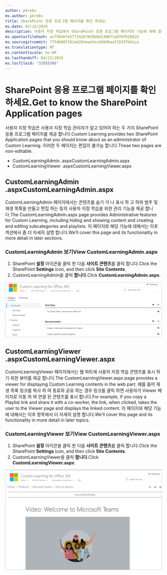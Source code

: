 ```yaml
---
author: pkrebs
ms.author: pkrebs
title: SharePoint 응용 프로그램 페이지를 확인 하세요.
ms.date: 02/15/2019
description: 사용자 지정 학습에서 SharePoint 응용 프로그램 페이지의 기능에 대해 알아봅니다.
ms.openlocfilehash: acf56defe57724267028bbb130071a070f82682d
ms.sourcegitcommit: 775d6807291ab263eea5ec649d9aaf1933fb41ca
ms.translationtype: MT
ms.contentlocale: ko-KR
ms.lasthandoff: 04/23/2019
ms.locfileid: "32055586"
---
```

# <a name="get-to-know-the-sharepoint-application-pages"></a><span data-ttu-id="c94e2-103">SharePoint 응용 프로그램 페이지를 확인 하세요.</span><span class="sxs-lookup"><span data-stu-id="c94e2-103">Get to know the SharePoint Application pages</span></span>

<span data-ttu-id="c94e2-104">사용자 지정 학습은 사용자 지정 학습 관리자가 알고 있어야 하는 두 가지 SharePoint 응용 프로그램 페이지를 제공 합니다.</span><span class="sxs-lookup"><span data-stu-id="c94e2-104">Custom Learning provides two SharePoint Application pages that you should know about as an administrator of Custom Learning.</span></span> <span data-ttu-id="c94e2-105">이러한 두 페이지는 편집이 불가능 합니다.</span><span class="sxs-lookup"><span data-stu-id="c94e2-105">These two pages are non-editable.</span></span> 

- <span data-ttu-id="c94e2-106">CustomLearningAdmin .aspx</span><span class="sxs-lookup"><span data-stu-id="c94e2-106">CustomLearningAdmin.aspx</span></span>
- <span data-ttu-id="c94e2-107">CustomLearningViewer .aspx</span><span class="sxs-lookup"><span data-stu-id="c94e2-107">CustomLearningViewer.aspx</span></span>

## <a name="customlearningadminaspx"></a><span data-ttu-id="c94e2-108">CustomLearningAdmin .aspx</span><span class="sxs-lookup"><span data-stu-id="c94e2-108">CustomLearningAdmin.aspx</span></span>

<span data-ttu-id="c94e2-109">CustomLearningAdmin 페이지에서는 콘텐츠를 숨기 거 나 표시 하 고 하위 범주 및 재생 목록을 만들고 편집 하는 등의 사용자 지정 학습을 위한 관리 기능을 제공 합니다.</span><span class="sxs-lookup"><span data-stu-id="c94e2-109">The CustomLearningAdmin.aspx page provides Administrative features for Custom Learning, including hiding and showing content and creating and editing subcategories and playlists.</span></span> <span data-ttu-id="c94e2-110">이 페이지와 해당 기능에 대해서는 이후 섹션에서 좀 더 자세히 설명 합니다.</span><span class="sxs-lookup"><span data-stu-id="c94e2-110">We’ll cover this page and its functionality in more detail in later sections.</span></span>

### <a name="view-customlearningadminaspx"></a><span data-ttu-id="c94e2-111">CustomLearningAdmin 보기</span><span class="sxs-lookup"><span data-stu-id="c94e2-111">View CustomLearningAdmin.aspx</span></span>

1. <span data-ttu-id="c94e2-112">SharePoint **설정** 아이콘을 클릭 한 다음 **사이트 콘텐츠**를 클릭 합니다.</span><span class="sxs-lookup"><span data-stu-id="c94e2-112">Click the SharePoint **Settings** icon, and then click **Site Contents**.</span></span> 
2. <span data-ttu-id="c94e2-113">CustomLearningAdmin을 클릭 **합니다**.</span><span class="sxs-lookup"><span data-stu-id="c94e2-113">Click **CustomLearningAdmin.aspx**.</span></span> 

![cg-adminapppage-.png](media/cg-adminapppage.png)

## <a name="customlearningvieweraspx"></a><span data-ttu-id="c94e2-115">CustomLearningViewer .aspx</span><span class="sxs-lookup"><span data-stu-id="c94e2-115">CustomLearningViewer.aspx</span></span>
<span data-ttu-id="c94e2-116">CustomLearningViewer 페이지에서는 웹 파트에 사용자 지정 학습 콘텐츠를 표시 하기 위한 뷰어를 제공 합니다.</span><span class="sxs-lookup"><span data-stu-id="c94e2-116">The CustomLearningViewer.aspx page provides a viewer for displaying Custom Learning contents in the web part.</span></span> <span data-ttu-id="c94e2-117">예를 들어 재생 목록 링크를 복사 하 여 동료와 공유 하는 경우 링크를 클릭 하면 사용자가 Viewer 페이지로 이동 하 여 연결 된 콘텐츠를 표시 합니다.</span><span class="sxs-lookup"><span data-stu-id="c94e2-117">For example, if you copy a Playlist link and share it with a co-worker, the link, when clicked, takes the user to the Viewer page and displays the linked content.</span></span> <span data-ttu-id="c94e2-118">이 페이지와 해당 기능에 대해서는 이후 항목에서 더 자세히 설명 합니다.</span><span class="sxs-lookup"><span data-stu-id="c94e2-118">We’ll cover this page and its functionality in more detail in later topics.</span></span>

### <a name="view-customlearningvieweraspx"></a><span data-ttu-id="c94e2-119">CustomLearningViewer 보기</span><span class="sxs-lookup"><span data-stu-id="c94e2-119">View CustomLearningViewer.aspx</span></span>

1. <span data-ttu-id="c94e2-120">SharePoint **설정** 아이콘을 클릭 한 다음 **사이트 콘텐츠**를 클릭 합니다.</span><span class="sxs-lookup"><span data-stu-id="c94e2-120">Click the SharePoint **Settings** icon, and then click **Site Contents**.</span></span> 
2. <span data-ttu-id="c94e2-121">CustomLearningViewer을 클릭 **합니다**.</span><span class="sxs-lookup"><span data-stu-id="c94e2-121">Click **CustomLearningViewer.aspx**.</span></span> 

![cg-viewerapppage-.png](media/cg-viewerapppage.png)

